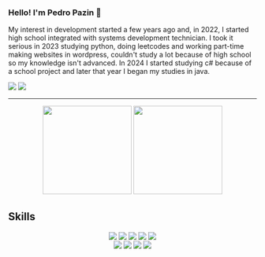 ### Hello! I'm Pedro Pazin 👾
My interest in development started a few years ago and, in 2022, I started high school integrated with systems development technician. I took it serious in 2023 studying python, doing leetcodes and working part-time making websites in wordpress, couldn't study a lot because of high school so my knowledge isn't advanced. In 2024 I started studying c# because of a school project and later that year I began my studies in java.

<div>
  <a href="https://www.instagram.com/pedrolucaspazin/"><img src="https://img.shields.io/badge/Instagram-E4405F?style=for-the-badge&logo=instagram&logoColor=white"></a>
  <a href="https://www.linkedin.com/in/pedro-pazin-b29256305/"><img src="https://img.shields.io/badge/LinkedIn-0077B5?style=for-the-badge&logo=linkedin&logoColor=white"></a>
</div>
<hr>

<div align=center>
  
<img style="height: 180px" src="https://github-readme-stats-phi-sable-93.vercel.app/api?username=PedroPazin&show_icons=true&theme=moltack&hide_border=true&include_all_commits=true&hide=contribs">
<img style="height: 180px" src="https://github-readme-stats-phi-sable-93.vercel.app/api/top-langs/?username=PedroPazin&show_icons=true&layout=compact&theme=moltack&hide_border=true">

</div>

## Skills

<div align=center>
  <img align="center" src="https://img.shields.io/badge/C%23-239120?style=for-the-badge&logo=c-sharp&logoColor=white" />
  <img align="center" src="https://img.shields.io/badge/Python-14354C?style=for-the-badge&logo=python&logoColor=white" />
  <img align="center" src="https://img.shields.io/badge/HTML5-E34F26?style=for-the-badge&logo=html5&logoColor=white" />
  <img align="center" src="https://img.shields.io/badge/CSS3-1572B6?style=for-the-badge&logo=css3&logoColor=white" />
  <img align="center" src="https://img.shields.io/badge/JavaScript-F7DF1E?style=for-the-badge&logo=javascript&logoColor=black" />
  
</div>
<div align=center>
  <img align="center" src="https://img.shields.io/badge/Java-red?style=for-the-badge&logo=openjdk&logoColor=white" />
  <img align="center" src="https://img.shields.io/badge/jQuery-0769AD?style=for-the-badge&logo=jquery&logoColor=white" />
  <img align="center" src="https://img.shields.io/badge/PostgreSQL-316192?style=for-the-badge&logo=postgresql&logoColor=white" />
  <img align="center" src="https://img.shields.io/badge/Unity-100000?style=for-the-badge&logo=unity&logoColor=white" />
</div>



